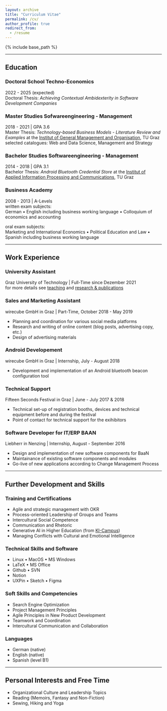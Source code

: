 ```yaml
---
layout: archive
title: "Curriculum Vitae"
permalink: /cv/
author_profile: true
redirect_from:
  - /resume
---
```


{% include base_path %}

---

## Education

### Doctoral School Techno-Economics
  2022 - 2025 (expected) <br />
  Doctoral Thesis: *Achieving Contextual Ambidexterity in Software Development Companies* 

### Master Studies Sofwareengineering - Management
  2018 - 2021 | GPA 3.6 <br />
  Master Thesis: *Technology-based Business Models - Literature Review and Examples* at the [Institut of General Management and Organisation](https://www.tugraz.at/institute/ufo/home), TU Graz <br />
  selected catalogues: Web and Data Science, Management and Strategy

### Bachelor Studies Softwareengineering - Management
  2014 - 2018 | GPA 3.1 <br />
  Bachelor Thesis: *Android Bluetooth Credential Store* at the [Institut of Applied Information Processing and Communications](https://www.iaik.tugraz.at/), TU Graz


### Business Academy
  2008 - 2013 | A-Levels <br />
  written exam subjects: <br />
  German • English including business working language • Colloquium of economics and accounting <br />
  
  oral exam subjects: <br />
  Marketing and International Economics • Political Education and Law • Spanish including business working language

---

## Work Experience

### University Assistant
  Graz University of Technology | Full-Time since Dezember 2021 <br />
  for more details see [teaching](https://camillareis.github.io/teaching/) and [research & publications](https://camillareis.github.io/reserach-publications/)

### Sales and Marketing Assistant
  wirecube GmbH in Graz | Part-Time, October 2018 - May 2019 <br />
  * Planning and coordination for various social media platforms
  * Research and writing of online content (blog posts, advertising copy, etc.)
  * Design of advertising materials

### Android Developement
  wirecube GmbH in Graz | Internship, July - August 2018 <br />
  * Development and implementation of an Android bluetooth beacon configuration tool

### Technical Support
  Fifteen Seconds Festival in Graz | June - July 2017 & 2018 <br />
  *  Technical set-up of registration booths, devices and technical equipment before and during the festival
  *  Point of contact for technical support for the exihibitors

### Software Developer for IT/ERP BAAN
  Liebherr in Nenzing | Internship, August - September 2016 <br />
  * Design and implementation of new software components for BaaN
  * Maintainance of existing software components and modules
  * Go-live of new applications according to Change Management Process

---
## Further Development and Skills 

### Training and Certifications
  * Agile and strategic management with OKR
  * Process-oriented Leadership of Groups and Teams
  * Intercultural Social Competence
  * Communication and Rhetoric
  * Generative AI in Higher Education (from [KI-Campus](https://ki-campus.org/))
  * Managing Conflicts with Cultural and Emotional Intelligence

### Technical Skills and Software
  * Linux • MacOS • MS Windows
  * LaTeX • MS Office
  * Github • SVN
  * Notion 
  * UXPin • Sketch • Figma

### Soft Skills and Competencies 
  * Search Engine Optimization
  * Project Management Principles
  * Agile Principles in New Product Development
  * Teamwork and Coordination
  * Intercultural Communication and Collaboration

### Languages
  * German (native)
  * English (native)
  * Spanish (level B1)

---

## Personal Interests and Free Time
  * Organizational Culture and Leadership Topics
  * Reading (Memoirs, Fantasy and Non-Fiction)
  * Sewing, Hiking and Yoga
  



<!-- Publications
======
  <ul>{% for post in site.publications %}
    {% include archive-single-cv.html %}
  {% endfor %}</ul> -->
  
<!-- Talks
======
  <ul>{% for post in site.talks %}
    {% include archive-single-talk-cv.html %}
  {% endfor %}</ul> -->
  
<!-- Teaching
======
  <ul>{% for post in site.teaching %}
    {% include archive-single-cv.html %}
  {% endfor %}</ul> -->
  
<!-- Service and leadership
======
* Currently signed in to 43 different slack teams -->

